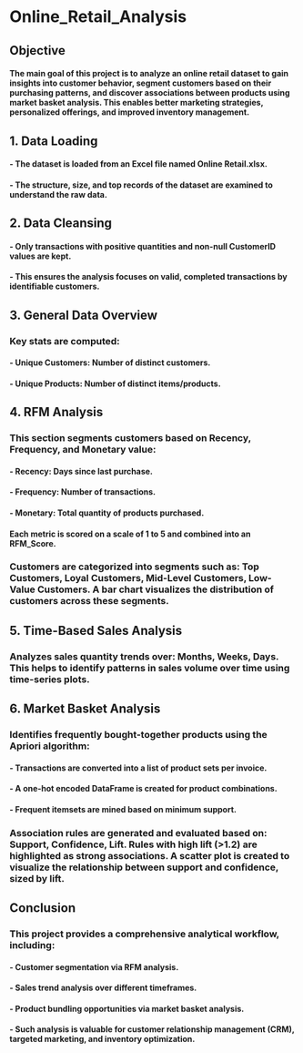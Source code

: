 # Online_Retail_Analysis
## Objective
#### The main goal of this project is to analyze an online retail dataset to gain insights into customer behavior, segment customers based on their purchasing patterns, and discover associations between products using market basket analysis. This enables better marketing strategies, personalized offerings, and improved inventory management.

## 1. Data Loading
#### - The dataset is loaded from an Excel file named Online Retail.xlsx.

#### - The structure, size, and top records of the dataset are examined to understand the raw data.

## 2. Data Cleansing
#### - Only transactions with positive quantities and non-null CustomerID values are kept.

#### - This ensures the analysis focuses on valid, completed transactions by identifiable customers.

## 3. General Data Overview
### Key stats are computed:

#### - Unique Customers: Number of distinct customers.

#### - Unique Products: Number of distinct items/products.

## 4. RFM Analysis
### This section segments customers based on Recency, Frequency, and Monetary value:

#### - Recency: Days since last purchase.

#### - Frequency: Number of transactions.

#### - Monetary: Total quantity of products purchased.

#### Each metric is scored on a scale of 1 to 5 and combined into an RFM_Score.

### Customers are categorized into segments such as: Top Customers, Loyal Customers, Mid-Level Customers, Low-Value Customers. A bar chart visualizes the distribution of customers across these segments.

## 5. Time-Based Sales Analysis
### Analyzes sales quantity trends over: Months, Weeks, Days. This helps to identify patterns in sales volume over time using time-series plots.

## 6. Market Basket Analysis
### Identifies frequently bought-together products using the Apriori algorithm:
#### - Transactions are converted into a list of product sets per invoice.

#### - A one-hot encoded DataFrame is created for product combinations.

#### - Frequent itemsets are mined based on minimum support.

### Association rules are generated and evaluated based on: Support, Confidence, Lift. Rules with high lift (>1.2) are highlighted as strong associations. A scatter plot is created to visualize the relationship between support and confidence, sized by lift.

## Conclusion
### This project provides a comprehensive analytical workflow, including:

#### - Customer segmentation via RFM analysis.

#### - Sales trend analysis over different timeframes.

#### - Product bundling opportunities via market basket analysis.

#### - Such analysis is valuable for customer relationship management (CRM), targeted marketing, and inventory optimization.
